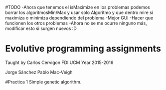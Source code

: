 #TODO
-Ahora que tenemos el isMaximize en los problemas podemos borrar los algoritmosMin/Max y usar solo Algoritmo y que dentro mire si maximiza o minimiza dependiendo del problema
-Mejor GUI
-Hacer que funcionen los otros problemas
-Ahora no se me ocurre ninguno más, modificar esto si surgen nuevos :D


# Evolutive programming assignments
Taught by Carlos Cervigon
FDI UCM
Year 2015-2016

Jorge Sánchez
Pablo Mac-Veigh

#Practica 1
Simple genetic algorithm.
